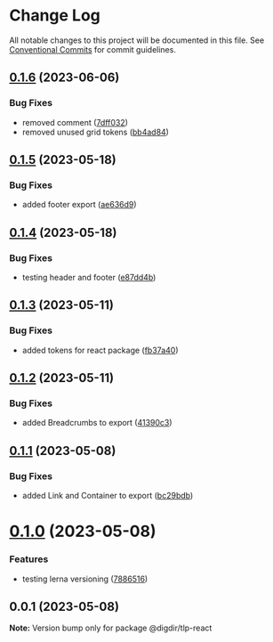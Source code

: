 # Change Log

All notable changes to this project will be documented in this file.
See [Conventional Commits](https://conventionalcommits.org) for commit guidelines.

## [0.1.6](https://github.com/felleslosninger/tlp-react/compare/@digdir/tlp-react@0.1.5...@digdir/tlp-react@0.1.6) (2023-06-06)

### Bug Fixes

- removed comment ([7dff032](https://github.com/felleslosninger/tlp-react/commit/7dff03279cab10227bce2419e3efbbbe6d5f7903))
- removed unused grid tokens ([bb4ad84](https://github.com/felleslosninger/tlp-react/commit/bb4ad84df6254b54ca69ae288ea36f01ab728631))

## [0.1.5](https://github.com/felleslosninger/tlp-react/compare/@digdir/tlp-react@0.1.4...@digdir/tlp-react@0.1.5) (2023-05-18)

### Bug Fixes

- added footer export ([ae636d9](https://github.com/felleslosninger/tlp-react/commit/ae636d9b26357210be333ef38b9ca204632d1302))

## [0.1.4](https://github.com/felleslosninger/tlp-react/compare/@digdir/tlp-react@0.1.3...@digdir/tlp-react@0.1.4) (2023-05-18)

### Bug Fixes

- testing header and footer ([e87dd4b](https://github.com/felleslosninger/tlp-react/commit/e87dd4bfbe68e3bedfdce4ba29b12be7ae19f9af))

## [0.1.3](https://github.com/felleslosninger/tlp-react/compare/@digdir/tlp-react@0.1.2...@digdir/tlp-react@0.1.3) (2023-05-11)

### Bug Fixes

- added tokens for react package ([fb37a40](https://github.com/felleslosninger/tlp-react/commit/fb37a40a88f0351a72c8f97309f27d3a0582894b))

## [0.1.2](https://github.com/felleslosninger/tlp-react/compare/@digdir/tlp-react@0.1.1...@digdir/tlp-react@0.1.2) (2023-05-11)

### Bug Fixes

- added Breadcrumbs to export ([41390c3](https://github.com/felleslosninger/tlp-react/commit/41390c3e853a524cdfc12ef5bc4202cb720784f6))

## [0.1.1](https://github.com/felleslosninger/tlp-react/compare/@digdir/tlp-react@0.1.0...@digdir/tlp-react@0.1.1) (2023-05-08)

### Bug Fixes

- added Link and Container to export ([bc29bdb](https://github.com/felleslosninger/tlp-react/commit/bc29bdb97546b6b68ef2c23105c3cba558612ff8))

# [0.1.0](https://github.com/felleslosninger/tlp-react/compare/@digdir/tlp-react@0.0.1...@digdir/tlp-react@0.1.0) (2023-05-08)

### Features

- testing lerna versioning ([7886516](https://github.com/felleslosninger/tlp-react/commit/788651639e3baa2251b734c153865d7e91298ef3))

## 0.0.1 (2023-05-08)

**Note:** Version bump only for package @digdir/tlp-react
